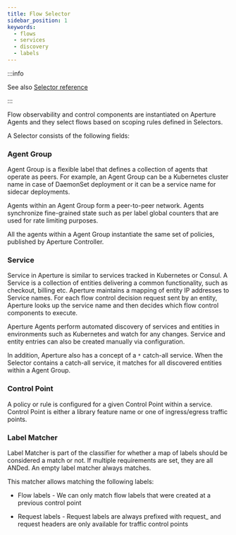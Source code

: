 ```yaml
---
title: Flow Selector
sidebar_position: 1
keywords:
  - flows
  - services
  - discovery
  - labels
---
```


:::info

See also [Selector reference](/reference/configuration/policies#-v1selector)

:::

Flow observability and control components are instantiated on Aperture Agents
and they select flows based on scoping rules defined in Selectors.

A Selector consists of the following fields:

### Agent Group

Agent Group is a flexible label that defines a collection of agents that operate
as peers. For example, an Agent Group can be a Kubernetes cluster name in case
of DaemonSet deployment or it can be a service name for sidecar deployments.

Agents within an Agent Group form a peer-to-peer network. Agents synchronize
fine-grained state such as per label global counters that are used for rate
limiting purposes.

All the agents within a Agent Group instantiate the same set of policies,
published by Aperture Controller.

### Service

Service in Aperture is similar to services tracked in Kubernetes or Consul. A
Service is a collection of entities delivering a common functionality, such as
checkout, billing etc. Aperture maintains a mapping of entity IP addresses to
Service names. For each flow control decision request sent by an entity,
Aperture looks up the service name and then decides which flow control
components to execute.

Aperture Agents perform automated discovery of services and entities in
environments such as Kubernetes and watch for any changes. Service and entity
entries can also be created manually via configuration.

In addition, Aperture also has a concept of a `*` catch-all service. When the
Selector contains a catch-all service, it matches for all discovered entities
within a Agent Group.

### Control Point

A policy or rule is configured for a given Control Point within a service.
Control Point is either a library feature name or one of ingress/egress traffic
points.

### Label Matcher

Label Matcher is part of the classifier for whether a map of labels should be
considered a match or not. If multiple requirements are set, they are all ANDed.
An empty label matcher always matches.

This matcher allows matching the following labels:

- Flow labels - We can only match flow labels that were created at a previous
  control point

- Request labels - Request labels are always prefixed with request\_ and request
  headers are only available for traffic control points
